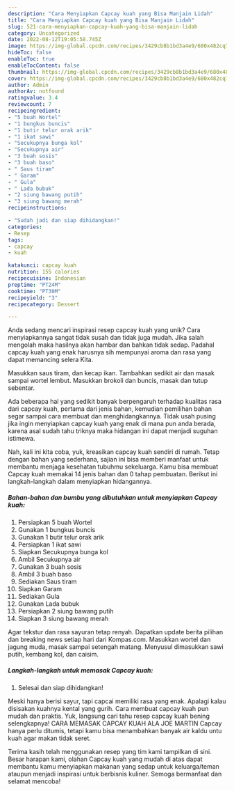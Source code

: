 ```yaml
---
description: "Cara Menyiapkan Capcay kuah yang Bisa Manjain Lidah"
title: "Cara Menyiapkan Capcay kuah yang Bisa Manjain Lidah"
slug: 521-cara-menyiapkan-capcay-kuah-yang-bisa-manjain-lidah
category: Uncategorized
date: 2022-08-12T19:05:58.745Z
image: https://img-global.cpcdn.com/recipes/3429cb8b1bd3a4e9/680x482cq70/capcay-kuah-foto-resep-utama.jpg
hideToc: false
enableToc: true
enableTocContent: false
thumbnail: https://img-global.cpcdn.com/recipes/3429cb8b1bd3a4e9/680x482cq70/capcay-kuah-foto-resep-utama.jpg
cover: https://img-global.cpcdn.com/recipes/3429cb8b1bd3a4e9/680x482cq70/capcay-kuah-foto-resep-utama.jpg
author: Admin
authorAv: notfound
ratingvalue: 3.4
reviewcount: 7
recipeingredient:
- "5 buah Wortel"
- "1 bungkus buncis"
- "1 butir telur orak arik"
- "1 ikat sawi"
- "Secukupnya bunga kol"
- "Secukupnya air"
- "3 buah sosis"
- "3 buah baso"
- " Saus tiram"
- " Garam"
- " Gula"
- " Lada bubuk"
- "2 siung bawang putih"
- "3 siung bawang merah"
recipeinstructions:

- "Sudah jadi dan siap dihidangkan!"
categories:
- Resep
tags:
- capcay
- kuah

katakunci: capcay kuah 
nutrition: 155 calories
recipecuisine: Indonesian
preptime: "PT24M"
cooktime: "PT30M"
recipeyield: "3"
recipecategory: Dessert

---
```





Anda sedang mencari inspirasi resep capcay kuah yang unik? Cara menyiapkannya sangat tidak susah dan tidak juga mudah. Jika salah mengolah maka hasilnya akan hambar dan bahkan tidak sedap. Padahal capcay kuah yang enak harusnya sih mempunyai aroma dan rasa yang dapat memancing selera Kita.





Masukkan saus tiram, dan kecap ikan. Tambahkan sedikit air dan masak sampai wortel lembut. Masukkan brokoli dan buncis, masak dan tutup sebentar.

Ada beberapa hal yang sedikit banyak berpengaruh terhadap kualitas rasa dari capcay kuah, pertama dari jenis bahan, kemudian pemilihan bahan segar sampai cara membuat dan menghidangkannya. Tidak usah pusing jika ingin menyiapkan capcay kuah yang enak di mana pun anda berada, karena asal sudah tahu triknya maka hidangan ini dapat menjadi suguhan istimewa.






Nah, kali ini kita coba, yuk, kreasikan capcay kuah sendiri di rumah. Tetap dengan bahan yang sederhana, sajian ini bisa memberi manfaat untuk membantu menjaga kesehatan tubuhmu sekeluarga. Kamu bisa membuat Capcay kuah memakai 14 jenis bahan dan 0 tahap pembuatan. Berikut ini langkah-langkah dalam menyiapkan hidangannya.

<!--inarticleads1-->

##### Bahan-bahan dan bumbu yang dibutuhkan untuk menyiapkan Capcay kuah:

1. Persiapkan 5 buah Wortel
1. Gunakan 1 bungkus buncis
1. Gunakan 1 butir telur orak arik
1. Persiapkan 1 ikat sawi
1. Siapkan Secukupnya bunga kol
1. Ambil Secukupnya air
1. Gunakan 3 buah sosis
1. Ambil 3 buah baso
1. Sediakan  Saus tiram
1. Siapkan  Garam
1. Sediakan  Gula
1. Gunakan  Lada bubuk
1. Persiapkan 2 siung bawang putih
1. Siapkan 3 siung bawang merah


Agar tekstur dan rasa sayuran tetap renyah. Dapatkan update berita pilihan dan breaking news setiap hari dari Kompas.com. Masukkan wortel dan jagung muda, masak sampai setengah matang. Menyusul dimasukkan sawi putih, kembang kol, dan caisim. 

<!--inarticleads2-->

##### Langkah-langkah untuk memasak Capcay kuah:


1. Selesai dan siap dihidangkan!

Meski hanya berisi sayur, tapi capcai memiliki rasa yang enak. Apalagi kalau disisakan kuahnya kental yang gurih. Cara membuat capcay kuah pun mudah dan praktis. Yuk, langsung cari tahu resep capcay kuah bening selengkapnya! CARA MEMASAK CAPCAY KUAH ALA JOE MARTIN Capcay hanya perlu ditumis, tetapi kamu bisa menambahkan banyak air kaldu untu kuah agar makan tidak seret. 

Terima kasih telah menggunakan resep yang tim kami tampilkan di sini. Besar harapan kami, olahan Capcay kuah yang mudah di atas dapat membantu kamu menyiapkan makanan yang sedap untuk keluarga/teman ataupun menjadi inspirasi untuk berbisnis kuliner. Semoga bermanfaat dan selamat mencoba!
